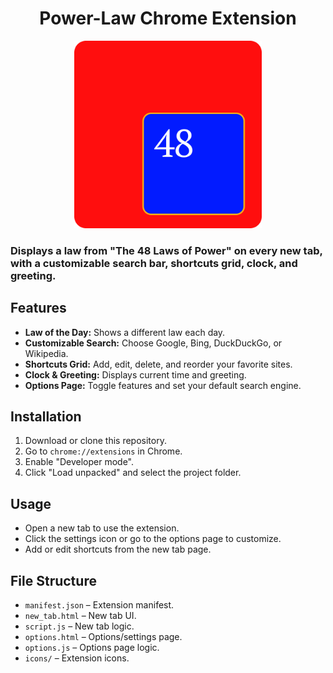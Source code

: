 <div align="center">

# Power-Law Chrome Extension

<img src="logo.png" alt="Power-Laws Chrome Extension" width="300px">
</div>

### Displays a law from "The 48 Laws of Power" on every new tab, with a customizable search bar, shortcuts grid, clock, and greeting.

## Features

- **Law of the Day:** Shows a different law each day.
- **Customizable Search:** Choose Google, Bing, DuckDuckGo, or Wikipedia.
- **Shortcuts Grid:** Add, edit, delete, and reorder your favorite sites.
- **Clock & Greeting:** Displays current time and greeting.
- **Options Page:** Toggle features and set your default search engine.

## Installation

1. Download or clone this repository.
2. Go to `chrome://extensions` in Chrome.
3. Enable "Developer mode".
4. Click "Load unpacked" and select the project folder.

## Usage

- Open a new tab to use the extension.
- Click the settings icon or go to the options page to customize.
- Add or edit shortcuts from the new tab page.

## File Structure

- `manifest.json` – Extension manifest.
- `new_tab.html` – New tab UI.
- `script.js` – New tab logic.
- `options.html` – Options/settings page.
- `options.js` – Options page logic.
- `icons/` – Extension icons.
